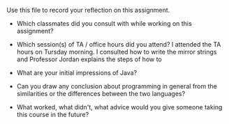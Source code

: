 Use this file to record your reflection on this assignment.

- Which classmates did you consult with while working on this assignment?

- Which session(s) of TA / office hours did you attend?
I attended the TA hours on Tursday morning. I consulted how to write the mirror strings and Professor Jordan explains the steps of how to 
- What are your initial impressions of Java? 
- Can you draw any conclusion about programming in general from the similarities or the differences between the two languages? 
- What worked, what didn't, what advice would you give someone taking this course in the future?
